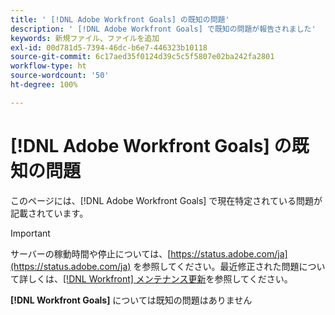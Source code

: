```yaml
---
title: ' [!DNL Adobe Workfront Goals] の既知の問題'
description: ' [!DNL Adobe Workfront Goals] で既知の問題が報告されました'
keywords: 新規ファイル、ファイルを追加
exl-id: 00d781d5-7394-46dc-b6e7-446323b10118
source-git-commit: 6c17aed35f0124d39c5c5f5807e02ba242fa2801
workflow-type: ht
source-wordcount: '50'
ht-degree: 100%

---
```


# [!DNL Adobe Workfront Goals] の既知の問題

このページには、[!DNL Adobe Workfront Goals] で現在特定されている問題が記載されています。

>[!IMPORTANT]
>
>サーバーの稼動時間や停止については、[https://status.adobe.com/ja](https://status.adobe.com/ja) を参照してください。最近修正された問題について詳しくは、[[!DNL Workfront] メンテナンス更新](../maintenance/current-updates.md)を参照してください。

**[!DNL Workfront Goals]** については既知の問題はありません

<!--


-->
